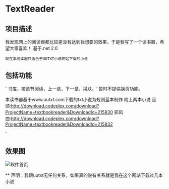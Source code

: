 # TextReader

## 项目描述

我发现网上的阅读器都比较差没有达到我想要的效果，于是我写了一个读书器，希望大家喜欢！
基于.net 2.0

`现在本阅读器只适合于UUTXT小说网站下载的小说`

## 包括功能

`
书库，按章节阅读，上一章，下一章，换肤。‘
暂时不提供换页功能。

本读书器基于www.uutxt.com下载的txt小说为规则蓝本制作
附上两本小说
巫颂:http://download.codeplex.com/download?ProjectName=textbookreader&DownloadId=215830
邪风曲:http://download.codeplex.com/download?ProjectName=textbookreader&DownloadId=215832

`
## 效果图
![软件首页](http://download.codeplex.com/download?ProjectName=textbookreader&DownloadId=218418)

** 声明：我跟uutxt无任何关系，如果真的说有关系就是我在这个网站下载过几本小说

